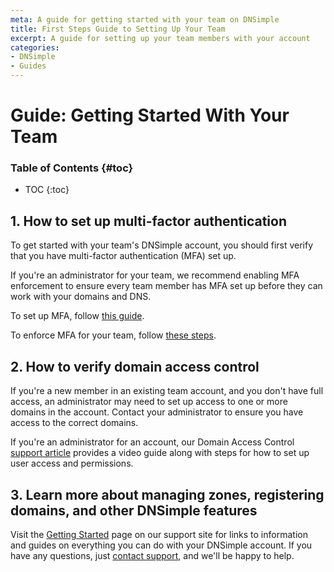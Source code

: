 ```yaml
---
meta: A guide for getting started with your team on DNSimple
title: First Steps Guide to Setting Up Your Team
excerpt: A guide for setting up your team members with your account
categories:
- DNSimple
- Guides
---
```


# Guide: Getting Started With Your Team

### Table of Contents {#toc}

* TOC
{:toc}

## 1. How to set up multi-factor authentication

To get started with your team's DNSimple account, you should first verify that you have multi-factor authentication (MFA) set up.

If you're an administrator for your team, we recommend enabling MFA enforcement to ensure every team member has MFA set up before they can work with your domains and DNS.

To set up MFA, follow [this guide](https://support.dnsimple.com/articles/multi-factor-authentication/#enable).

To enforce MFA for your team, follow [these steps](https://support.dnsimple.com/articles/multi-factor-authentication-enforcement/#enable).

## 2. How to verify domain access control

If you're a new member in an existing team account, and you don't have full access, an administrator may need to set up access to one or more domains in the account. Contact your administrator to ensure you have access to the correct domains.

If you're an administrator for an account, our Domain Access Control [support article](https://support.dnsimple.com/articles/domain-access-control/) provides a video guide along with steps for how to set up user access and permissions.

## 3. Learn more about managing zones, registering domains, and other DNSimple features

Visit the [Getting Started](https://support.dnsimple.com/articles/getting-started/) page on our support site for links to information and guides on everything you can do with your DNSimple account. If you have any questions, just [contact support](https://dnsimple.com/feedback), and we'll be happy to help.
